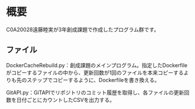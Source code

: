 #  概要

C0A20028遠藤睦実が3年創成課題で作成したプログラム群です。

## ファイル

DockerCacheRebuild.py：創成課題のメインプログラム。指定したDockerfileがコピーするファイルの中から、更新回数が1回のファイルを本来コピーするよりも先のステップでコピーするように、Dockerfileを書き換える。

GitAPI.py：GiTAPIでリポジトリのコミット履歴を取得し、各ファイルの更新回数を日付ごとにカウントしたCSVを出力する。
